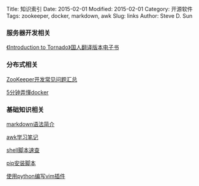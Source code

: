Title: 知识索引
Date: 2015-02-01
Modified: 2015-02-01
Category: 开源软件
Tags: zookeeper, docker, markdown, awk
Slug: links
Author: Steve D. Sun

### 服务器开发相关

[《Introduction to Tornado》国人翻译版本电子书](http://demo.pythoner.com/itt2zh/)

### 分布式相关

[ZooKeeper开发常见问题汇总](http://tech.uc.cn/?p=1189)

[5分钟弄懂docker](http://www.csdn.net/article/2014-07-02/2820497-what%27s-docker)

### 基础知识相关

[markdown语法简介](http://wowubuntu.com/markdown/)

[awk学习笔记](http://man.lupaworld.com/content/manage/ringkee/awk.htm)

[shell脚本速查](http://www.mikewootc.com/wiki/sw_develop/language/shell.html)

[pip安装脚本](https://pip.pypa.io/en/latest/installing.html)

[使用python编写vim插件](http://www.open-open.com/lib/view/open1330228856906.html)

